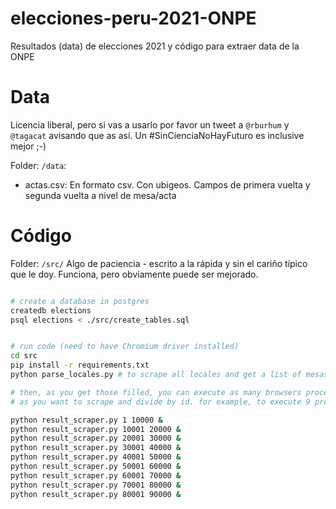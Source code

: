# elecciones-peru-2021-ONPE
Resultados (data) de elecciones 2021 y código para extraer data de la ONPE

# Data
Licencia liberal, pero si vas a usarlo por favor un tweet a `@rburhum` y `@tagacat` avisando que as así. Un #SinCienciaNoHayFuturo es inclusive mejor ;-)

Folder: `/data`:
* actas.csv: En formato csv. Con ubigeos. Campos de primera vuelta y segunda vuelta a nivel de mesa/acta

# Código

Folder: `/src/`
Algo de paciencia - escrito a la rápida y sin el cariño típico que le doy. Funciona, pero obviamente puede ser mejorado.

```bash

# create a database in postgres
createdb elections
psql elections < ./src/create_tables.sql


# run code (need to have Chromium driver installed)
cd src
pip install -r requirements.txt
python parse_locales.py # to scrape all locales and get a list of mesas in db

# then, as you get those filled, you can execute as many browsers processes 
# as you want to scrape and divide by id. for example, to execute 9 processes in parallel:

python result_scraper.py 1 10000 &
python result_scraper.py 10001 20000 &
python result_scraper.py 20001 30000 &
python result_scraper.py 30001 40000 &
python result_scraper.py 40001 50000 &
python result_scraper.py 50001 60000 &
python result_scraper.py 60001 70000 &
python result_scraper.py 70001 80000 &
python result_scraper.py 80001 90000 &

```